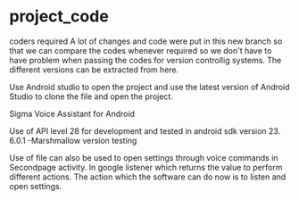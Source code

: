 # project_code
coders required
A lot of changes and code were put in this new branch so that we can compare the codes whenever required so we don't have to have problem
when passing the codes for version controllig systems. The different versions can be extracted from here. 


Use Android studio to open the project and use the latest version of Android Studio to clone the file and open the project. 


Sigma Voice Assistant for Android 


Use of API level 28 for development and tested in android sdk version 23. 
6.0.1 -Marshmallow version testing 

Use of file can also be used to open settings through voice commands in Secondpage activity. In google listener which returns the 
value to perform different actions. The action which the software can do now is to listen and open settings. 
